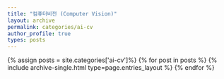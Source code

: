 ```yaml
---
title: "컴퓨터비전 (Computer Vision)"
layout: archive
permalink: categories/ai-cv
author_profile: true
types: posts
---
```


{% assign posts = site.categories['ai-cv']%}
{% for post in posts %}
  {% include archive-single.html type=page.entries_layout %}
{% endfor %}

